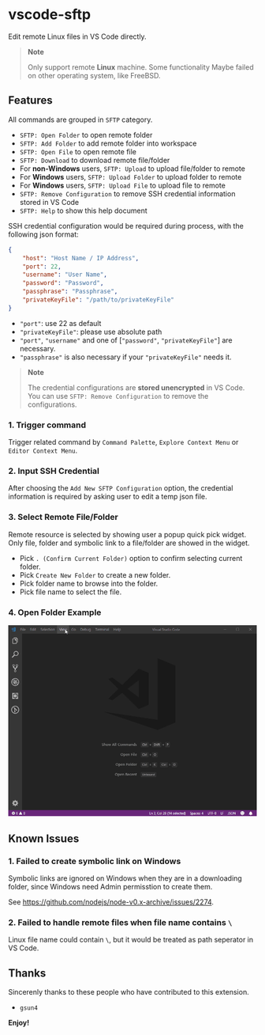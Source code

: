 # vscode-sftp

Edit remote Linux files in VS Code directly.

> **Note**
>
> Only support remote **Linux** machine. Some functionality Maybe failed on other operating system, like FreeBSD.

## Features

All commands are grouped in `SFTP` category.

* `SFTP: Open Folder` to open remote folder
* `SFTP: Add Folder` to add remote folder into workspace
* `SFTP: Open File` to open remote file
* `SFTP: Download` to download remote file/folder
* For **non-Windows** users, `SFTP: Upload` to upload file/folder to remote
* For **Windows** users, `SFTP: Upload Folder` to upload folder to remote
* For **Windows** users, `SFTP: Upload File` to upload file to remote
* `SFTP: Remove Configuration` to remove SSH credential information stored in VS Code
* `SFTP: Help` to show this help document

SSH credential configuration would be required during process, with the following json format:

```json
{
    "host": "Host Name / IP Address",
    "port": 22,
    "username": "User Name",
    "password": "Password",
    "passphrase": "Passphrase",
    "privateKeyFile": "/path/to/privateKeyFile"
}
```

* `"port"`: use 22 as default
* `"privateKeyFile"`: please use absolute path
* `"port"`, `"username"` and one of [`"password"`, `"privateKeyFile"`] are necessary.
* `"passphrase"` is also necessary if your `"privateKeyFile"` needs it.

> **Note**
>
> The credential configurations are **stored unencrypted** in VS Code. You can use `SFTP: Remove Configuration` to remove the configurations.

### 1. Trigger command

Trigger related command by `Command Palette`, `Explore Context Menu` or `Editor Context Menu`.

### 2. Input SSH Credential

After choosing the `Add New SFTP Configuration` option, the credential information is required by asking user to edit a temp json file.

### 3. Select Remote File/Folder

Remote resource is selected by showing user a popup quick pick widget. Only file, folder and symbolic link to a file/folder are showed in the widget.

* Pick `. (Confirm Current Folder)` option to confirm selecting current folder.
* Pick `Create New Folder` to create a new folder.
* Pick folder name to browse into the folder.
* Pick file name to select the file.

### 4. Open Folder Example

![Open Folder][1]

## Known Issues

### 1. Failed to create symbolic link on Windows

Symbolic links are ignored on Windows when they are in a downloading folder, since Windows need Admin permisstion to create them.

See https://github.com/nodejs/node-v0.x-archive/issues/2274.

### 2. Failed to handle remote files when file name contains `\`

Linux file name could contain `\`, but it would be treated as path seperator in VS Code.

## Thanks

Sincerenly thanks to these people who have contributed to this extension.

* `gsun4`

**Enjoy!**

[1]: https://raw.githubusercontent.com/suntobright/vscode-sftp/master/media/OpenFolder.gif
